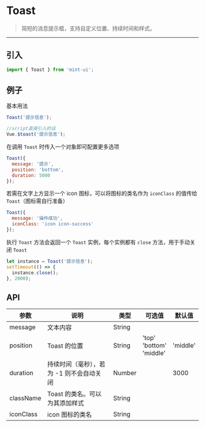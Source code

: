 # Toast

> 简短的消息提示框，支持自定义位置、持续时间和样式。

-------------
## 引入

```javascript
import { Toast } from 'mint-ui';
```

## 例子

基本用法

```javascript
Toast('提示信息');

//script直接引入的话
Vue.$toast('提示信息');
```

在调用 `Toast` 时传入一个对象即可配置更多选项

```javascript
Toast({
  message: '提示',
  position: 'bottom',
  duration: 5000
});
```

若需在文字上方显示一个 icon 图标，可以将图标的类名作为 `iconClass` 的值传给 `Toast`（图标需自行准备）

```javascript
Toast({
  message: '操作成功',
  iconClass: 'icon icon-success'
});
```

执行 `Toast` 方法会返回一个 `Toast` 实例，每个实例都有 `close` 方法，用于手动关闭 `Toast`

```javascript
let instance = Toast('提示信息');
setTimeout(() => {
  instance.close();
}, 2000);
```

## API
| 参数 | 说明 | 类型 | 可选值 | 默认值 |
|------|-------|---------|-------|--------|
| message | 文本内容 | String | | |
| position | Toast 的位置 | String | 'top'<br>'bottom'<br>'middle' | 'middle' |
| duration | 持续时间（毫秒），若为 -1 则不会自动关闭 | Number | | 3000 |
| className | Toast 的类名。可以为其添加样式 | String | | |
| iconClass | icon 图标的类名 | String | |  |
